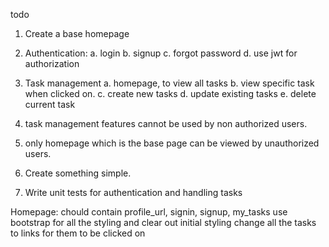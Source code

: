 todo
1. Create a base homepage
2. Authentication: 
    a. login
    b. signup
    c. forgot password
    d. use jwt for authorization
3. Task management
    a. homepage, to view all tasks
    b. view specific task when clicked on.
    c. create new tasks
    d. update existing tasks
    e. delete current task

4. task management features cannot be used by non authorized users.
5. only homepage which is the base page can be viewed by unauthorized users.
6. Create something simple.
7. Write unit tests for authentication and handling tasks


Homepage: chould contain profile_url, signin, signup, my_tasks
use bootstrap for all the styling and clear out initial styling
change all the tasks to links for them to be clicked on





